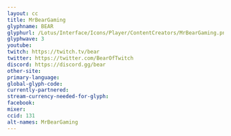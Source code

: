 ```yaml
---
layout: cc
title: MrBearGaming
glyphname: BEAR
glyphurl: /Lotus/Interface/Icons/Player/ContentCreators/MrBearGaming.png
glyphwave: 3
youtube:
twitch: https://twitch.tv/bear
twitter: https://twitter.com/BearOfTwitch
discord: https://discord.gg/bear
other-site:
primary-language:
global-glyph-code:
currently-partnered:
stream-currency-needed-for-glyph:
facebook:
mixer:
ccid: 131
alt-names: MrBearGaming
---
```


